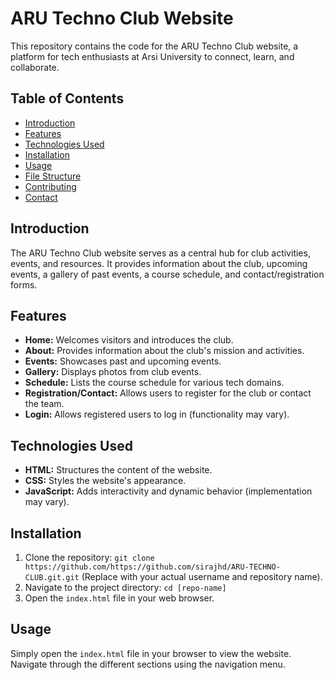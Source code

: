 # ARU Techno Club Website

This repository contains the code for the ARU Techno Club website, a platform for tech enthusiasts at Arsi University to connect, learn, and collaborate.

## Table of Contents

- [Introduction](#introduction)
- [Features](#features)
- [Technologies Used](#technologies-used)
- [Installation](#installation)
- [Usage](#usage)
- [File Structure](#file-structure)
- [Contributing](#contributing)
- [Contact](#contact)

## Introduction

The ARU Techno Club website serves as a central hub for club activities, events, and resources.  It provides information about the club, upcoming events, a gallery of past events, a course schedule, and contact/registration forms.

## Features

- **Home:** Welcomes visitors and introduces the club.
- **About:** Provides information about the club's mission and activities.
- **Events:** Showcases past and upcoming events.
- **Gallery:** Displays photos from club events.
- **Schedule:** Lists the course schedule for various tech domains.
- **Registration/Contact:** Allows users to register for the club or contact the team.
- **Login:** Allows registered users to log in (functionality may vary).

## Technologies Used

- **HTML:** Structures the content of the website.
- **CSS:** Styles the website's appearance.
- **JavaScript:** Adds interactivity and dynamic behavior (implementation may vary).

## Installation

1. Clone the repository: `git clone https://github.com/https://github.com/sirajhd/ARU-TECHNO-CLUB.git.git` (Replace with your actual username and repository name).
2. Navigate to the project directory: `cd [repo-name]`
3. Open the `index.html` file in your web browser.

## Usage

Simply open the `index.html` file in your browser to view the website.  Navigate through the different sections using the navigation menu.

